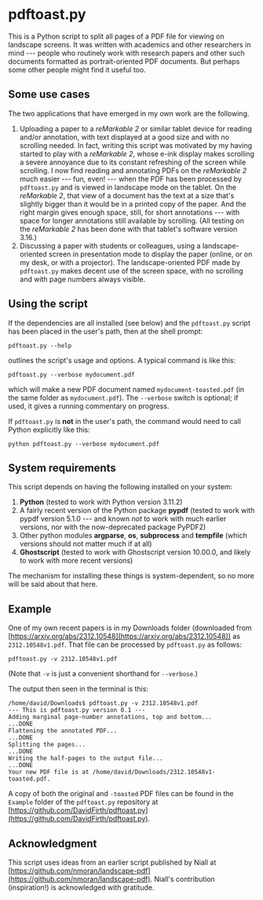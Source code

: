 # pdftoast.py

This is a Python script to split all pages of a PDF file for viewing on landscape screens.  It was written with academics and other researchers in mind --- people who routinely work with research papers and other such documents formatted as portrait-oriented PDF documents.  But perhaps some other people might find it useful too.

## Some use cases

The two applications that have emerged in my own work are the following.


1.  Uploading a paper to a _reMarkable 2_ or similar tablet device for reading and/or annotation, with text displayed at a good size and with no scrolling needed.  In fact, writing this script was motivated by my having started to play with a _reMarkable 2_, whose e-ink display makes scrolling a severe annoyance due to its constant refreshing of the screen while scrolling.  I now find reading and annotating PDFs on the _reMarkable 2_ much easier --- fun, even! --- when the PDF has been processed by `pdftoast.py` and is viewed in landscape mode on the tablet.  On the _reMarkable 2_, that view of a document has the text at a size that's slightly bigger than it would be in a printed copy of the paper.  And the right margin gives enough space, still, for short annotations --- with space for longer annotations still available by scrolling.  (All testing on the _reMarkable 2_ has been done with that tablet's software version 3.16.)
2.  Discussing a paper with students or colleagues, using a landscape-oriented screen in presentation mode to display the paper (online, or on my desk, or with a projector).  The landscape-oriented PDF made by `pdftoast.py` makes decent use of the screen space, with no scrolling and with page numbers always visible.

## Using the script

If the dependencies are all installed (see below) and the `pdftoast.py` script has been placed in the user's path, then at the shell prompt:
```
pdftoast.py --help
```
outlines the script's usage and options.  A typical command is like this:
```
pdftoast.py --verbose mydocument.pdf
```
which will make a new PDF document named `mydocument-toasted.pdf` (in the same folder as `mydocument.pdf`).  The `--verbose` switch is optional; if used, it gives a running commentary on progress.

If `pdftoast.py` is **not** in the user's path, the command would need to call Python explicitly like this:
```
python pdftoast.py --verbose mydocument.pdf
```

## System requirements

This script depends on having the following installed on your system:

1. **Python** (tested to work with Python version 3.11.2) 
2. A fairly recent version of the Python package **pypdf** (tested to work with pypdf version 5.1.0 --- and known _not_ to work with much earlier versions, nor with the now-deprecated package PyPDF2)
3. Other python modules **argparse**, **os**, **subprocess** and **tempfile** (which versions should not matter much if at all)
4. **Ghostscript** (tested to work with Ghostscript version 10.00.0, and likely to work with more recent versions)

The mechanism for installing these things is system-dependent, so no more will be said about that here.

## Example

One of my own recent papers is in my Downloads folder (downloaded from [https://arxiv.org/abs/2312.10548](https://arxiv.org/abs/2312.10548)) 
as `2312.10548v1.pdf`.  That file can be processed by `pdftoast.py` as follows:
```
pdftoast.py -v 2312.10548v1.pdf
```
(Note that `-v` is just a convenient shorthand for `--verbose`.)

The output then seen in the terminal is this:
```
/home/david/Downloads$ pdftoast.py -v 2312.10548v1.pdf
--- This is pdftoast.py version 0.1 ---
Adding marginal page-number annotations, top and bottom...
...DONE
Flattening the annotated PDF...
...DONE
Splitting the pages...
...DONE
Writing the half-pages to the output file...
...DONE
Your new PDF file is at /home/david/Downloads/2312.10548v1-toasted.pdf.
```
A copy of both the original and `-toasted` PDF files can be found in the `Example` folder of the `pdftoast.py` repository at [https://github.com/DavidFirth/pdftoast.py](https://github.com/DavidFirth/pdftoast.py).

## Acknowledgment

This script uses ideas from an earlier script published by Niall at
[https://github.com/nmoran/landscape-pdf](https://github.com/nmoran/landscape-pdf).  Niall's contribution (inspiration!) is acknowledged with gratitude.
